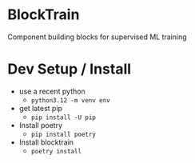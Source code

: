 # BlockTrain

Component building blocks for supervised ML training

# Dev Setup / Install

- use a recent python
    - `python3.12 -m venv env`
- get latest pip
    - `pip install -U pip`
- Install poetry
    - `pip install poetry`
- Install blocktrain
    - `poetry install`
